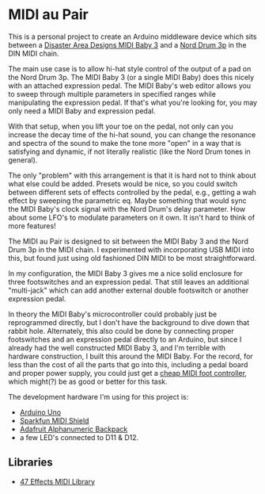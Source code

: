 MIDI au Pair
============

This is a personal project to create an Arduino middleware device which sits between a [Disaster Area Designs MIDI Baby 3](https://www.disasterareadesigns.com/shop/p/midi-baby-3) and a [Nord Drum 3p](https://www.nordkeyboards.com/products/nord-drum-3p) in the DIN MIDI chain. 

The main use case is to allow hi-hat style control of the output of a pad on the Nord Drum 3p. The MIDI Baby 3 (or a single MIDI Baby) does this nicely with an attached expression pedal. The MIDI Baby's web editor allows you to sweep through multiple parameters in specified ranges while manipulating the expression pedal. If that's what you're looking for, you may only need a MIDI Baby and expression pedal.

With that setup, when you lift your toe on the pedal, not only can you increase the decay time of the hi-hat sound, you can change the resonance and spectra of the sound to make the tone more "open" in a way that is satisfying and dynamic, if not literally realistic (like the Nord Drum tones in general). 

The only "problem" with this arrangement is that it is hard not to think about what else could be added. Presets would be nice, so you could switch between different sets of effects controlled by the pedal, e.g., getting a wah effect by sweeping the parametric eq. Maybe something that would sync the MIDI Baby's clock signal with the Nord Drum's delay parameter. How about some LFO's to modulate parameters on it own. It isn't hard to think of more features!

The MIDI au Pair is designed to sit between the MIDI Baby 3 and the Nord Drum 3p in the MIDI chain. I experimented with incorporating USB MIDI into this, but found just using old fashioned DIN MIDI to be most straightforward. 

In my configuration, the MIDI Baby 3 gives me a nice solid enclosure for three footswitches and an expression pedal. That still leaves an additional "multi-jack" which can add another external double footswitch or another expression pedal. 

In theory the MIDI Baby's microcontroller could probably just be reprogrammed directly, but I don't have the background to dive down that rabbit hole. Alternately, this also could be done by connecting proper footswitches and an expression pedal directly to an Arduino, but since I already had the well constructed MIDI Baby 3, and I'm terrible with hardware construction, I built this around the MIDI Baby. For the record, for less than the cost of all the parts that go into this, including a pedal board and proper power supply, you could just get a [cheap MIDI foot controller](https://www.sweetwater.com/store/detail/FCB1010--behringer-midi-foot-controller-fcb1010), which might(?) be as good or better for this task.

The development hardware I'm using for this project is:

 * [Arduino Uno](https://store.arduino.cc/usa/arduino-uno-rev3)
 * [Sparkfun MIDI Shield](https://www.sparkfun.com/products/12898)
 * [Adafruit Alphanumeric Backpack](https://learn.adafruit.com/adafruit-led-backpack/0-54-alphanumeric)
 * a few LED's connected to D11 & D12.
 
Libraries
---------

* [47 Effects MIDI Library](https://github.com/FortySevenEffects/arduino_midi_library)
